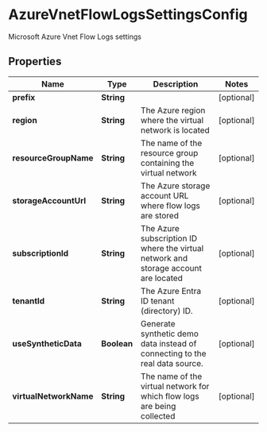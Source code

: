 

# AzureVnetFlowLogsSettingsConfig

Microsoft Azure Vnet Flow Logs settings

## Properties

| Name | Type | Description | Notes |
|------------ | ------------- | ------------- | -------------|
|**prefix** | **String** |  |  [optional] |
|**region** | **String** | The Azure region where the virtual network is located |  [optional] |
|**resourceGroupName** | **String** | The name of the resource group containing the virtual network |  [optional] |
|**storageAccountUrl** | **String** | The Azure storage account URL where flow logs are stored |  [optional] |
|**subscriptionId** | **String** | The Azure subscription ID where the virtual network and storage account are located |  [optional] |
|**tenantId** | **String** | The Azure Entra ID tenant (directory) ID. |  [optional] |
|**useSyntheticData** | **Boolean** | Generate synthetic demo data instead of connecting to the real data source. |  [optional] |
|**virtualNetworkName** | **String** | The name of the virtual network for which flow logs are being collected |  [optional] |



